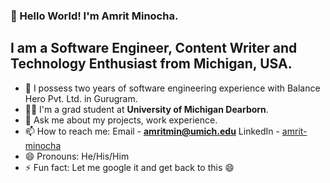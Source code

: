 ### 👋 Hello World! I'm Amrit Minocha.
## I am a Software Engineer, Content Writer and Technology Enthusiast from Michigan, USA.
- 🔭 I possess two years of software engineering experience with Balance Hero Pvt. Ltd. in Gurugram. 
- 👨‍🎓 I'm a grad student at **University of Michigan Dearborn**. 
- 💬 Ask me about my projects, work experience.  
- 📫 How to reach me: Email - **amritmin@umich.edu** LinkedIn - [amrit-minocha](https://www.linkedin.com/in/amrit-minocha/) 
- 😄 Pronouns: He/His/Him
- ⚡ Fun fact: Let me google it and get back to this 😄


